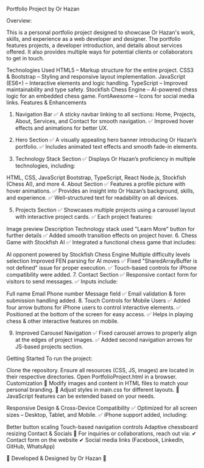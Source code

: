Portfolio Project by Or Hazan

Overview:

This is a personal portfolio project designed to showcase Or Hazan's work, skills, and experience as a web developer and designer. The portfolio features projects, a developer introduction, and details about services offered. It also provides multiple ways for potential clients or collaborators to get in touch.

Technologies Used
HTML5 – Markup structure for the entire project.
CSS3 & Bootstrap – Styling and responsive layout implementation.
JavaScript (ES6+) – Interactive elements and logic handling.
TypeScript – Improved maintainability and type safety.
Stockfish Chess Engine – AI-powered chess logic for an embedded chess game.
FontAwesome – Icons for social media links.
Features & Enhancements
1. Navigation Bar
✅ A sticky navbar linking to all sections: Home, Projects, About, Services, and Contact for smooth navigation.
✅ Improved hover effects and animations for better UX.

2. Hero Section
✅ A visually appealing hero banner introducing Or Hazan’s portfolio.
✅ Includes animated text effects and smooth fade-in elements.

3. Technology Stack Section
✅ Displays Or Hazan’s proficiency in multiple technologies, including:

HTML, CSS, JavaScript
Bootstrap, TypeScript, React
Node.js, Stockfish (Chess AI), and more
4. About Section
✅ Features a profile picture with hover animations.
✅ Provides an insight into Or Hazan’s background, skills, and experience.
✅ Well-structured text for readability on all devices.

5. Projects Section
✅ Showcases multiple projects using a carousel layout with interactive project cards.
✅ Each project features:

Image preview
Description
Technology stack used
"Learn More" button for further details
✅ Added smooth transition effects on project hover.
6. Chess Game with Stockfish AI
✅ Integrated a functional chess game that includes:

AI opponent powered by Stockfish Chess Engine
Multiple difficulty levels selection
Improved FEN parsing for AI moves
✅ Fixed "SharedArrayBuffer is not defined" issue for proper execution.
✅ Touch-based controls for iPhone compatibility were added.
7. Contact Section
✅ Responsive contact form for visitors to send messages.
✅ Inputs include:

Full name
Email
Phone number
Message field
✅ Email validation & form submission handling added.
8. Touch Controls for Mobile Users
✅ Added four arrow buttons for iPhone users to control interactive elements.
✅ Positioned at the bottom of the screen for easy access.
✅ Helps in playing chess & other interactive features on mobile.

9. Improved Carousel Navigation
✅ Fixed carousel arrows to properly align at the edges of project images.
✅ Added second navigation arrows for JS-based projects section.

Getting Started
To run the project:

Clone the repository.
Ensure all resources (CSS, JS, images) are located in their respective directories.
Open PortfolioProject.html in a browser.
Customization
🔹 Modify images and content in HTML files to match your personal branding.
🔹 Adjust styles in main.css for different layouts.
🔹 JavaScript features can be extended based on your needs.

Responsive Design & Cross-Device Compatibility
✅ Optimized for all screen sizes – Desktop, Tablet, and Mobile.
✅ iPhone support added, including:

Better button scaling
Touch-based navigation controls
Adaptive chessboard resizing
Contact & Socials
📩 For inquiries or collaborations, reach out via:
✔ Contact form on the website
✔ Social media links (Facebook, LinkedIn, GitHub, WhatsApp)

🚀 Developed & Designed by Or Hazan 🚀
